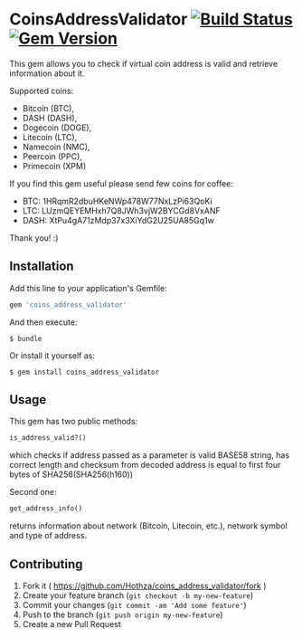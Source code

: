 # CoinsAddressValidator [![Build Status](https://travis-ci.org/Hothza/coin_address_validator.svg)](https://travis-ci.org/Hothza/coin_address_validator) [![Gem Version](https://badge.fury.io/rb/coins_address_validator.svg)](https://badge.fury.io/rb/coins_address_validator)

This gem allows you to check if virtual coin address is valid and retrieve information about it.

Supported coins: 
 - Bitcoin (BTC),
 - DASH (DASH),
 - Dogecoin (DOGE),
 - Litecoin (LTC),
 - Namecoin (NMC),
 - Peercoin (PPC),
 - Primecoin (XPM)

If you find this gem useful please send few coins for coffee:

- BTC: 1HRqmR2dbuHKeNWp478W77NxLzPi63QoKi
- LTC: LUzmQEYEMHxh7Q8JWh3vjW2BYCGd8VxANF
- DASH: XtPu4gA71zMdp37x3XiYdG2U25UA85Gq1w

Thank you! :)

## Installation

Add this line to your application's Gemfile:

```ruby
gem 'coins_address_validator'
```

And then execute:

    $ bundle

Or install it yourself as:

    $ gem install coins_address_validator

## Usage

This gem has two public methods:
```ruby
is_address_valid?() 
```
which checks if address passed as a parameter is valid BASE58 string, has correct length
and checksum from decoded address is equal to first four bytes of SHA256(SHA256(h160))

Second one:
```ruby
get_address_info()
```
returns information about network (Bitcoin, Litecoin, etc.), network symbol and type of address. 

## Contributing

1. Fork it ( https://github.com/Hothza/coins_address_validator/fork )
2. Create your feature branch (`git checkout -b my-new-feature`)
3. Commit your changes (`git commit -am 'Add some feature'`)
4. Push to the branch (`git push origin my-new-feature`)
5. Create a new Pull Request
